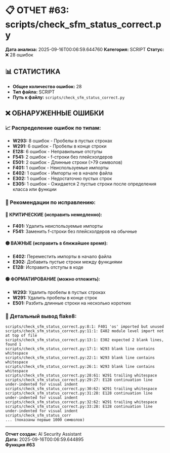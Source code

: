 # 📋 ОТЧЕТ #63: scripts/check_sfm_status_correct.py

**Дата анализа:** 2025-09-16T00:06:59.644760
**Категория:** SCRIPT
**Статус:** ❌ 28 ошибок

## 📊 СТАТИСТИКА

- **Общее количество ошибок:** 28
- **Тип файла:** SCRIPT
- **Путь к файлу:** `scripts/check_sfm_status_correct.py`

## ❌ ОБНАРУЖЕННЫЕ ОШИБКИ

### 📈 Распределение ошибок по типам:

- **W293:** 8 ошибок - Пробелы в пустых строках
- **W291:** 6 ошибок - Пробелы в конце строки
- **E128:** 6 ошибок - Неправильные отступы
- **F541:** 2 ошибок - f-строки без плейсхолдеров
- **E501:** 2 ошибок - Длинные строки (>79 символов)
- **F401:** 1 ошибок - Неиспользуемые импорты
- **E402:** 1 ошибок - Импорты не в начале файла
- **E302:** 1 ошибок - Недостаточно пустых строк
- **E305:** 1 ошибок - Ожидается 2 пустые строки после определения класса или функции

### 🎯 Рекомендации по исправлению:

#### 🔴 КРИТИЧЕСКИЕ (исправить немедленно):
- **F401:** Удалить неиспользуемые импорты
- **F541:** Заменить f-строки без плейсхолдеров на обычные

#### 🟡 ВАЖНЫЕ (исправить в ближайшее время):
- **E402:** Переместить импорты в начало файла
- **E302:** Добавить пустые строки между функциями
- **E128:** Исправить отступы в коде

#### 🟢 ФОРМАТИРОВАНИЕ (можно отложить):
- **W293:** Удалить пробелы в пустых строках
- **W291:** Удалить пробелы в конце строк
- **E501:** Разбить длинные строки на несколько коротких

### 📝 Детальный вывод flake8:

```
scripts/check_sfm_status_correct.py:8:1: F401 'os' imported but unused
scripts/check_sfm_status_correct.py:11:1: E402 module level import not at top of file
scripts/check_sfm_status_correct.py:13:1: E302 expected 2 blank lines, found 1
scripts/check_sfm_status_correct.py:17:1: W293 blank line contains whitespace
scripts/check_sfm_status_correct.py:22:1: W293 blank line contains whitespace
scripts/check_sfm_status_correct.py:26:1: W293 blank line contains whitespace
scripts/check_sfm_status_correct.py:28:61: W291 trailing whitespace
scripts/check_sfm_status_correct.py:29:27: E128 continuation line under-indented for visual indent
scripts/check_sfm_status_correct.py:30:62: W291 trailing whitespace
scripts/check_sfm_status_correct.py:31:28: E128 continuation line under-indented for visual indent
scripts/check_sfm_status_correct.py:32:62: W291 trailing whitespace
scripts/check_sfm_status_correct.py:33:28: E128 continuation line under-indented for visual indent
scripts/check_sfm_status_corr
... (показаны первые 1000 символов)
```

---
**Отчет создан:** AI Security Assistant  
**Дата:** 2025-09-16T00:06:59.644895  
**Функция #63**
